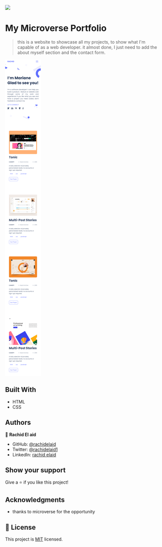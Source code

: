 ![](https://img.shields.io/badge/Microverse-blueviolet)

# My Microverse Portfolio

> this is a website to showcase all my projects, to show what I'm capable of as a web developer.
> it almost done, I just need to add the about myself section and the contact form.

![screenshot](./assets/screenshot.png)

## Built With

- HTML
- CSS

## Authors

👤 **Rachid El aid**

- GitHub: [@rachidelaid](https://github.com/rachidelaid)
- Twitter: [@rachidelaid1](https://twitter.com/rachidelaid1)
- LinkedIn: [rachid elaid](https://www.linkedin.com/in/rachid-elaid-106336203/)

## Show your support

Give a ⭐️ if you like this project!

## Acknowledgments

- thanks to microverse for the opportunity

## 📝 License

This project is [MIT](./MIT.md) licensed.
